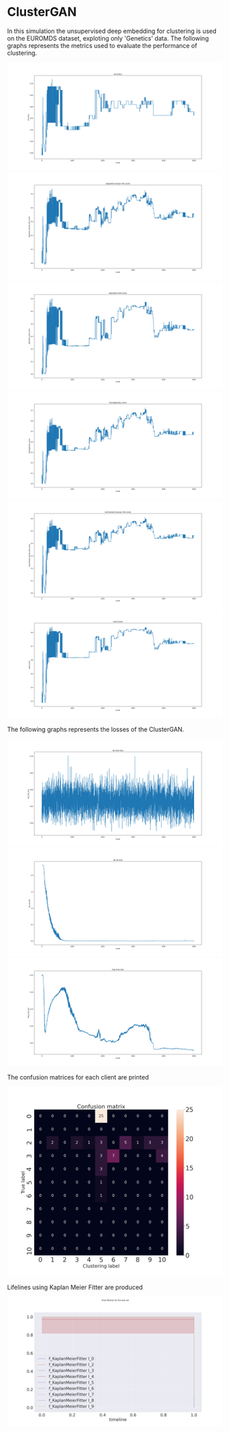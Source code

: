 # ClusterGAN

In this simulation the unsupervised deep embedding for clustering is used on the EUROMDS dataset, exploting only 'Genetics' data.
The following graphs represents the metrics used to evaluate the performance of clustering.

![accuracy](accuracy.png?raw=true)
![ami](adjusted_mutual_info_score.png?raw=true)
![ari](adjusted_rand_score.png?raw=true)
![homo](homogeneity_score.png?raw=true)
![nmi](normalized_mutual_info_score.png?raw=true)
![ran](rand_score.png?raw=true)

The following graphs represents the losses of the ClusterGAN.

![lat_mse_loss](lat_mse_loss.png?raw=true)
![lat_xe_loss](lat_xe_loss.png?raw=true)
![img_xe_loss](img_mse_loss.png?raw=true)

The confusion matrices for each client are printed

![conf_mat](conf_matrix_nofed.png?raw=true)

Lifelines using Kaplan Meier Fitter are produced

![lifeline](lifelines_pred.png?raw=true)
